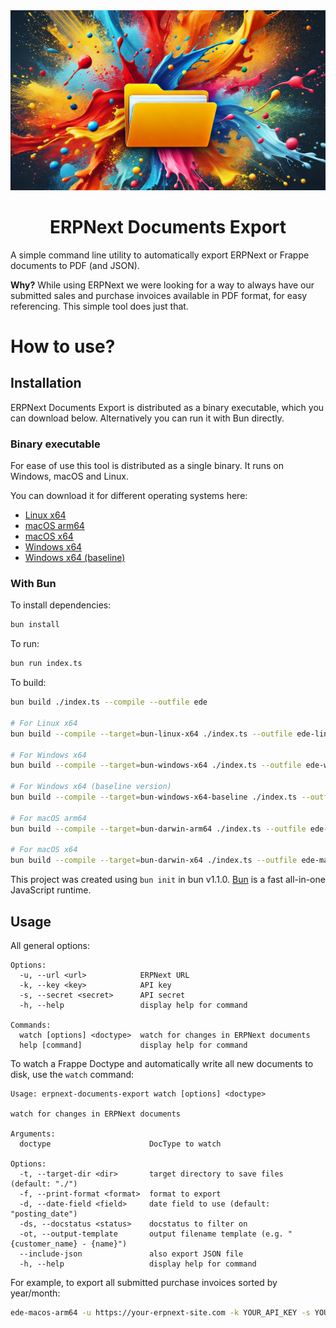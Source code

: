 <img src="header.webp" />
<h1 align="center">ERPNext Documents Export</h1>

A simple command line utility to automatically export ERPNext or Frappe documents to PDF (and JSON).

**Why?** While using ERPNext we were looking for a way to always have our submitted sales and purchase invoices available in PDF format, for easy referencing.
This simple tool does just that.

# How to use?

## Installation
ERPNext Documents Export is distributed as a binary executable, which you can download below.
Alternatively you can run it with Bun directly.

### Binary executable

For ease of use this tool is distributed as a single binary. It runs on Windows, macOS and Linux.

You can download it for different operating systems here:
- [Linux x64](https://github.com/daanlenaerts/erpnext-documents-export/releases/download/v1.2.0/ede-linux-x64)
- [macOS arm64](https://github.com/daanlenaerts/erpnext-documents-export/releases/download/v1.2.0/ede-macos-arm64)
- [macOS x64](https://github.com/daanlenaerts/erpnext-documents-export/releases/download/v1.2.0/ede-macos-x64)
- [Windows x64](https://github.com/daanlenaerts/erpnext-documents-export/releases/download/v1.2.0/ede-windows-x64.exe)
- [Windows x64 (baseline)](https://github.com/daanlenaerts/erpnext-documents-export/releases/download/v1.2.0/ede-windows-x64-baseline.exe)


### With Bun

To install dependencies:

```bash
bun install
```

To run:

```bash
bun run index.ts
```

To build:

```bash
bun build ./index.ts --compile --outfile ede

# For Linux x64
bun build --compile --target=bun-linux-x64 ./index.ts --outfile ede-linux-x64

# For Windows x64
bun build --compile --target=bun-windows-x64 ./index.ts --outfile ede-windows-x64

# For Windows x64 (baseline version)
bun build --compile --target=bun-windows-x64-baseline ./index.ts --outfile ede-windows-x64-baseline

# For macOS arm64
bun build --compile --target=bun-darwin-arm64 ./index.ts --outfile ede-macos-arm64

# For macOS x64
bun build --compile --target=bun-darwin-x64 ./index.ts --outfile ede-macos-x64

```

This project was created using `bun init` in bun v1.1.0. [Bun](https://bun.sh) is a fast all-in-one JavaScript runtime.

## Usage

All general options:
```
Options:
  -u, --url <url>            ERPNext URL
  -k, --key <key>            API key
  -s, --secret <secret>      API secret
  -h, --help                 display help for command

Commands:
  watch [options] <doctype>  watch for changes in ERPNext documents
  help [command]             display help for command
```

To watch a Frappe Doctype and automatically write all new documents to disk, use the `watch` command:
```
Usage: erpnext-documents-export watch [options] <doctype>

watch for changes in ERPNext documents

Arguments:
  doctype                      DocType to watch

Options:
  -t, --target-dir <dir>       target directory to save files (default: "./")
  -f, --print-format <format>  format to export
  -d, --date-field <field>     date field to use (default: "posting_date")
  -ds, --docstatus <status>    docstatus to filter on
  -ot, --output-template       output filename template (e.g. "{customer_name} - {name}")
  --include-json               also export JSON file
  -h, --help                   display help for command
```

For example, to export all submitted purchase invoices sorted by year/month:
```bash
ede-macos-arm64 -u https://your-erpnext-site.com -k YOUR_API_KEY -s YOUR_API_SECRET watch "Purchase Invoice" -t ./purchase-invoices -ds 1
```